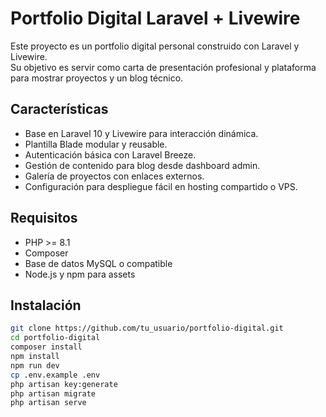 # Portfolio Digital Laravel + Livewire

Este proyecto es un portfolio digital personal construido con Laravel y Livewire.  
Su objetivo es servir como carta de presentación profesional y plataforma para mostrar proyectos y un blog técnico.

## Características

- Base en Laravel 10 y Livewire para interacción dinámica.  
- Plantilla Blade modular y reusable.  
- Autenticación básica con Laravel Breeze.  
- Gestión de contenido para blog desde dashboard admin.  
- Galería de proyectos con enlaces externos.  
- Configuración para despliegue fácil en hosting compartido o VPS.  

## Requisitos

- PHP >= 8.1  
- Composer  
- Base de datos MySQL o compatible  
- Node.js y npm para assets  

## Instalación

```bash
git clone https://github.com/tu_usuario/portfolio-digital.git
cd portfolio-digital
composer install
npm install
npm run dev
cp .env.example .env
php artisan key:generate
php artisan migrate
php artisan serve
